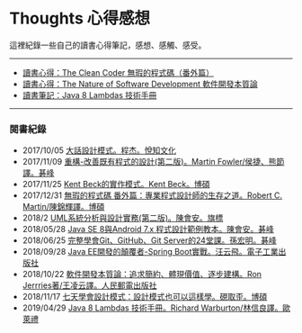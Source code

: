 Thoughts 心得感想
===========================

這裡紀錄一些自己的讀書心得筆記，感想、感觸、感受。

* * *

* [讀書心得：The Clean Coder 無瑕的程式碼（番外篇）](ArticalThoughts_TheCleanCoderExtra.md "認識專業主義吧！")
* [讀書心得：The Nature of Software Development 軟件開發本質論](ArticalThoughts_TheNatureOfSoftwareDevelopment.md "來看看什麼是開發的本質！")
* [讀書筆記：Java 8 Lambdas 技術手冊](ArticalNote_JavaLambda8.md "快速瀏覽筆者整理的本書重點內容！")

* * *
### 閱書紀錄

* 2017/10/05 [大話設計模式。程杰。悅知文化](https://www.tenlong.com.tw/products/9789866761799)
* 2017/11/09 [重構-改善既有程式的設計(第二版)。Martin Fowler/侯捷、熊節譯。碁峰](https://www.tenlong.com.tw/products/9789861547534)
* 2017/11/25 [Kent Beck的實作模式。Kent Beck。博碩](https://www.tenlong.com.tw/products/9789862018088?list_name=srh)
* 2017/12/31 [無瑕的程式碼 番外篇：專業程式設計師的生存之道。Robert C. Martin/陳錦輝譯。博碩](https://www.tenlong.com.tw/products/9789862017883?list_name=srh)
* 2018/2 [UML系統分析與設計實務(第二版)。陳會安。旗標](http://www.sanmin.com.tw/product/index/005512730)
* 2018/05/28 [Java SE 8與Android 7.x 程式設計範例教本。陳會安。碁峰](https://www.tenlong.com.tw/products/9789864764143?list_name=srh)
* 2018/06/25 [完整學會Git、GitHub、Git Server的24堂課。孫宏明。碁峰](https://www.tenlong.com.tw/products/9789864766932?list_name=srh)
* 2018/09/28 [Java EE開發的顛覆者-Spring Boot實戰。汪云飛。電子工業出版社](https://www.tenlong.com.tw/products/9787121282089?list_name=srh)
* 2018/10/22 [軟件開發本質論：追求簡約、體現價值、逐步建構。Ron Jerrries著/王凌云譯。人民郵電出版社](https://www.tenlong.com.tw/products/9787115441102?list_name=srh)
* 2018/11/17 [七天學會設計模式：設計模式也可以這樣學。硯取歪。博碩](https://www.tenlong.com.tw/products/9789864342044?list_name=srh)
* 2019/04/29 [Java 8 Lambdas 技術手冊。Richard Warburton/林信良譯。歐萊禮](https://www.tenlong.com.tw/products/9789863474067?list_name=srh)




